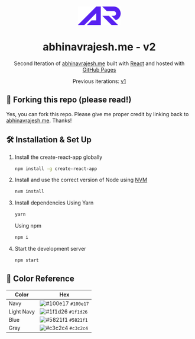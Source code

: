 <p align="center">
  <img height=50 src="./src/assets/AR Logo.svg" />
</p>
<h1 align="center">
  abhinavrajesh.me - v2
</h1>
<p align="center">
  Second Iteration of <a href="https://AbhinavRajesh.github.io" target="_blank">abhinavrajesh.me</a> built with <a href="https://www.reactjs.org/" target="_blank">React</a> and hosted with <a href="https://pages.github.com/" target="_blank">GitHub Pages</a>
</p>
<p align="center">
  Previous iterations:
  <a href="https://github.com/AbhinavRajesh/PortfolioV1" target="_blank">v1</a>
</p>
<!-- <p align="center">
      <a href="https://circleci.com/gh/badges/shields/tree/master">
        <img src="https://img.shields.io/circleci/project/github/badges/shields.svg" alt="build status">
      </a>
 </p>

<p align="center">
  <img src="" />
 </p>
 -->

## 🚨 Forking this repo (please read!)

Yes, you can fork this repo. Please give me proper credit by linking back to [abhinavrajesh.me](https://abhinavrajesh.me). Thanks!

## 🛠 Installation & Set Up

1. Install the create-react-app globally

   ```sh
   npm install -g create-react-app
   ```

2. Install and use the correct version of Node using [NVM](https://github.com/nvm-sh/nvm)

   ```sh
   nvm install
   ```

3. Install dependencies
   Using Yarn
   ```sh
   yarn
   ```
   Using npm
   ```sh
   npm i
   ```

4. Start the development server

   ```sh
   npm start
   ```
   
## 🎨 Color Reference

| Color          | Hex                                                                |
| -------------- | ------------------------------------------------------------------ |
| Navy           | ![#100e17](https://via.placeholder.com/10/100e17?text=+) `#100e17` |
| Light Navy     | ![#1f1d26](https://via.placeholder.com/10/1f1d26?text=+) `#1f1d26` |
| Blue           | ![#5821f1](https://via.placeholder.com/10/5821f1?text=+) `#5821f1` |
| Gray           | ![#c3c2c4](https://via.placeholder.com/10/c3c2c4?text=+) `#c3c2c4` |

